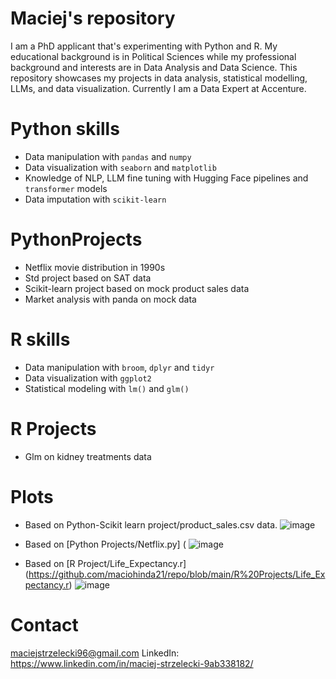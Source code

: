 # Maciej's repository
I am a PhD applicant that's experimenting with Python and R. My educational background is in Political Sciences while my professional background and interests are in Data Analysis and Data Science. This repository showcases my projects in data analysis, statistical modelling, LLMs, and data visualization. Currently I am a Data Expert at Accenture.

# Python skills
- Data manipulation with `pandas` and `numpy`
- Data visualization with `seaborn` and `matplotlib`
- Knowledge of NLP, LLM fine tuning with Hugging Face pipelines and `transformer` models
- Data imputation with `scikit-learn`
  
# PythonProjects
- Netflix movie distribution in 1990s
- Std project based on SAT data
- Scikit-learn project based on mock product sales data
- Market analysis with panda on mock data

# R skills
- Data manipulation with `broom`, `dplyr` and `tidyr`
- Data visualization with `ggplot2`
- Statistical modeling with `lm()` and `glm()`

# R Projects
- Glm on kidney treatments data

# Plots
- Based on Python-Scikit learn project/product_sales.csv data.
  ![image](https://github.com/user-attachments/assets/30e544fc-c354-4338-ab38-9cd5910ea11e)

- Based on [Python Projects/Netflix.py] (
  ![image](https://github.com/user-attachments/assets/c8dcbd49-fbb1-495a-a3e4-45edd4135c95)

- Based on [R Project/Life_Expectancy.r] (https://github.com/maciohinda21/repo/blob/main/R%20Projects/Life_Expectancy.r)
  ![image](https://github.com/user-attachments/assets/4213dbb3-0c89-4a9d-b087-eb003cdef53b)



# Contact
maciejstrzelecki96@gmail.com
LinkedIn: https://www.linkedin.com/in/maciej-strzelecki-9ab338182/
